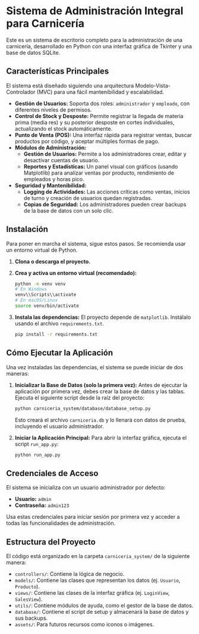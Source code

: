 # Sistema de Administración Integral para Carnicería

Este es un sistema de escritorio completo para la administración de una carnicería, desarrollado en Python con una interfaz gráfica de Tkinter y una base de datos SQLite.

## Características Principales

El sistema está diseñado siguiendo una arquitectura Modelo-Vista-Controlador (MVC) para una fácil mantenibilidad y escalabilidad.

- **Gestión de Usuarios:** Soporta dos roles: `administrador` y `empleado`, con diferentes niveles de permisos.
- **Control de Stock y Desposte:** Permite registrar la llegada de materia prima (media res) y su posterior desposte en cortes individuales, actualizando el stock automáticamente.
- **Punto de Venta (POS):** Una interfaz rápida para registrar ventas, buscar productos por código, y aceptar múltiples formas de pago.
- **Módulos de Administración:**
  - **Gestión de Usuarios:** Permite a los administradores crear, editar y desactivar cuentas de usuario.
  - **Reportes y Estadísticas:** Un panel visual con gráficos (usando Matplotlib) para analizar ventas por producto, rendimiento de empleados y horas pico.
- **Seguridad y Mantenibilidad:**
  - **Logging de Actividades:** Las acciones críticas como ventas, inicios de turno y creación de usuarios quedan registradas.
  - **Copias de Seguridad:** Los administradores pueden crear backups de la base de datos con un solo clic.

## Instalación

Para poner en marcha el sistema, sigue estos pasos. Se recomienda usar un entorno virtual de Python.

1.  **Clona o descarga el proyecto.**

2.  **Crea y activa un entorno virtual (recomendado):**
    ```bash
    python -m venv venv
    # En Windows
    venv\\Scripts\\activate
    # En macOS/Linux
    source venv/bin/activate
    ```

3.  **Instala las dependencias:**
    El proyecto depende de `matplotlib`. Instálalo usando el archivo `requirements.txt`.
    ```bash
    pip install -r requirements.txt
    ```

## Cómo Ejecutar la Aplicación

Una vez instaladas las dependencias, el sistema se puede iniciar de dos maneras:

1.  **Inicializar la Base de Datos (solo la primera vez):**
    Antes de ejecutar la aplicación por primera vez, debes crear la base de datos y las tablas. Ejecuta el siguiente script desde la raíz del proyecto:
    ```bash
    python carniceria_system/database/database_setup.py
    ```
    Esto creará el archivo `carniceria.db` y lo llenará con datos de prueba, incluyendo el usuario administrador.

2.  **Iniciar la Aplicación Principal:**
    Para abrir la interfaz gráfica, ejecuta el script `run_app.py`:
    ```bash
    python run_app.py
    ```

## Credenciales de Acceso

El sistema se inicializa con un usuario administrador por defecto:

-   **Usuario:** `admin`
-   **Contraseña:** `admin123`

Usa estas credenciales para iniciar sesión por primera vez y acceder a todas las funcionalidades de administración.

## Estructura del Proyecto

El código está organizado en la carpeta `carniceria_system/` de la siguiente manera:
-   `controllers/`: Contiene la lógica de negocio.
-   `models/`: Contiene las clases que representan los datos (ej. `Usuario`, `Producto`).
-   `views/`: Contiene las clases de la interfaz gráfica (ej. `LoginView`, `SalesView`).
-   `utils/`: Contiene módulos de ayuda, como el gestor de la base de datos.
-   `database/`: Contiene el script de setup y almacenará la base de datos y sus backups.
-   `assets/`: Para futuros recursos como iconos o imágenes.
